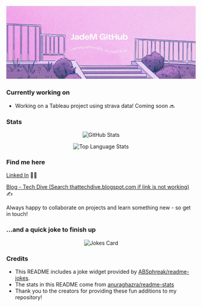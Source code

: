 ![Welcome banner - JadeM GitHub, learning python, SQL, viz, AI and web3](GitHubBanner2.jpg)

### Currently working on
* Working on a Tableau project using strava data! Coming soon 🔜


### Stats
<div align="center">
  
![GitHub Stats](https://github-readme-stats.vercel.app/api/?username=JadeSoanes&show_icons=true&theme=rose&hide_rank=True)


![Top Language Stats](https://github-readme-stats.vercel.app/api/top-langs/?username=JadeSoanes&layout=compact&theme=rose)

</div>

### Find me here

[Linked In](https://www.linkedin.com/in/jade-m-845002178/) 👩‍💼


[Blog - Tech Dive (Search thattechdive.blogspot.com if link is not working)](thattechdive.blogspot.com) ✍️


Always happy to collaborate on projects and learn something new - so get in touch!

### ...and a quick joke to finish up
<div align="center">
  
![Jokes Card](https://readme-jokes.vercel.app/api?theme=pinkish)

</div>

### Credits

* This README includes a joke widget provided by [ABSphreak/readme-jokes](https://github.com/ABSphreak/readme-jokes). 
* The stats in this README come from [anuraghazra/readme-stats](https://github.com/anuraghazra/github-readme-stats)
* Thank you to the creators for providing these fun additions to my repository!
